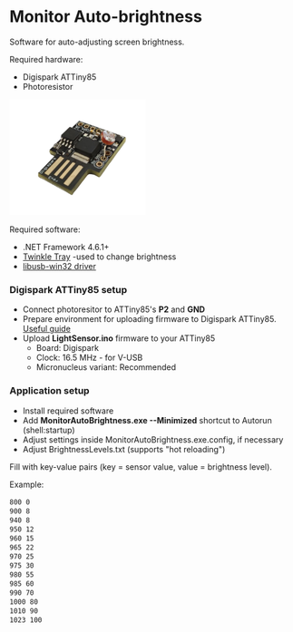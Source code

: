 # Monitor Auto-brightness

Software for auto-adjusting screen brightness.

Required hardware:
- Digispark ATTiny85
- Photoresistor
<img src="Digispark.png" width="240px">


Required software:
- .NET Framework 4.6.1+
- [Twinkle Tray](https://github.com/xanderfrangos/twinkle-tray) -used to change brightness
- [libusb-win32 driver](https://sourceforge.net/projects/libusb-win32/files/libusb-win32-releases/)

### Digispark ATTiny85 setup
- Connect photoresitor to ATTiny85's **P2** and **GND**
- Prepare environment for uploading firmware to Digispark ATTiny85. [Useful guide](https://www.best-microcontroller-projects.com/digispark-attiny85-arduino-install.html)
- Upload **LightSensor.ino** firmware to your ATTiny85
  - Board: Digispark
  - Clock: 16.5 MHz - for V-USB
  - Micronucleus variant: Recommended

### Application setup
- Install required software
- Add **MonitorAutoBrightness.exe --Minimized** shortcut to Autorun (shell:startup)
- Adjust settings inside MonitorAutoBrightness.exe.config, if necessary
- Adjust BrightnessLevels.txt (supports "hot reloading")

Fill with key-value pairs (key = sensor value, value = brightness level).

Example:
```
800 0
900 8
940 8
950 12
960 15
965 22
970 25
975 30
980 55
985 60
990 70
1000 80
1010 90
1023 100
```
